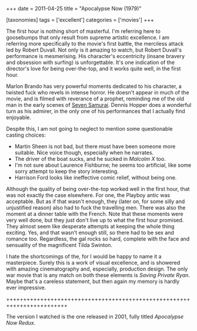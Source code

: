 +++
date = 2011-04-25
title = "Apocalypse Now (1979)"

[taxonomies]
tags = ['excellent']
categories = ['movies']
+++

The first hour is nothing short of masterful. I\'m referring here to
goosebumps that only result from supreme artistic excellence. I am
referring more specifically to the movie\'s first battle, the merciless
attack led by Robert Duvall. Not only is it amazing to watch, but Robert
Duvall\'s performance is mesmerising. His character\'s eccentricity
(insane bravery and obsession with surfing) is unforgettable. It\'s one
indication of the director\'s love for being over-the-top, and it works
quite well, in the first hour.

Marlon Brando has very powerful moments dedicated to his character, a
twisted fuck who revels in intense horror. He doesn\'t appear in much of
the movie, and is filmed with reverance of a prophet, reminding me of
the old man in the early scenes of [Seven Samurai]. Dennis Hopper does a
wonderful turn as his admirer, in the only one of his performances that
I actually find enjoyable.

Despite this, I am not going to neglect to mention some questionable
casting choices:

-   Martin Sheen is not bad, but there must have been someone more
    suitable. Nice voice though, especially when he narrates.
-   The driver of the boat sucks, and he sucked in *Malcolm X* too.
-   I\'m not sure about Laurence Fishburne; he seems too artificial,
    like some sorry attempt to keep the story interesting.
-   Harrison Ford looks like ineffective comic relief, without being
    one.

Although the quality of being over-the-top worked well in the first
hour, that was not exactly the case elsewhere. For one, the Playboy
antic was acceptable. But as if that wasn\'t enough, they (later on, for
some silly and unjustified reason) also had to fuck the travelling men.
There was also the moment at a dinner table with the French. Note that
these moments were very well done, but they just don\'t live up to what
the first hour promised. They almost seem like desperate attempts at
keeping the whole thing exciting. Yes, and that wasn\'t enough still, so
there had to be sex and romance too. Regardless, the gal rocks so hard,
complete with the face and sensuality of the magnificent Tilda Swinton.

I hate the shortcomings of the, for I would be happy to name it a
masterpiece. Surely this is a work of visual excellence, and is showered
with amazing cinematography and, especially, production design. The only
war movie that is any match on both these elements is *Saving Private
Ryan*. Maybe that\'s a careless statement, but then again my memory is
hardly ever impressive.

++++++++++++++++++++++++++++++++++++++++++++++++++++++++++++++++++++++++

The version I watched is the one released in 2001, fully titled
*Apocalypse Now Redux*.

  [Seven Samurai]: http://movies.tshepang.net/seven-samurai-1954
